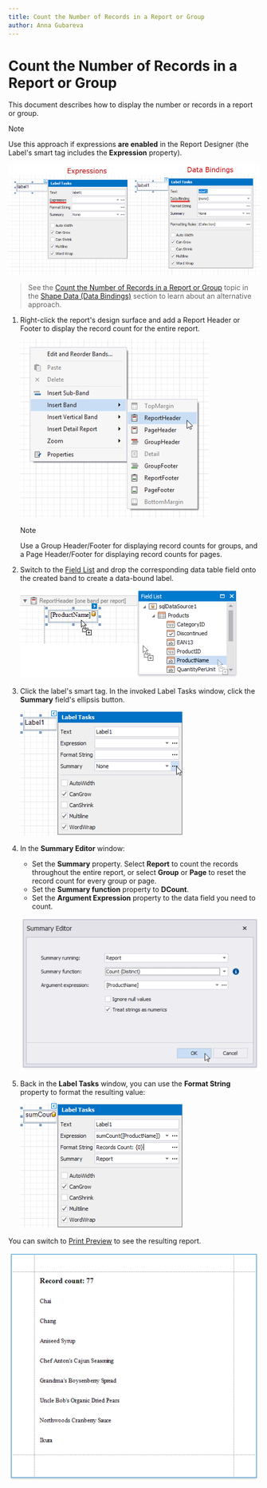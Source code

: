 ```yaml
---
title: Count the Number of Records in a Report or Group
author: Anna Gubareva
---
```

# Count the Number of Records in a Report or Group

This document describes how to display the number or records in a report or group.

> [!NOTE]
> Use this approach if expressions **are enabled** in the Report Designer (the Label's smart tag includes the **Expression** property).
>
> ![](../../../../../images/eurd-label-expression-binding-modes.png)

> See the [Count the Number of Records in a Report or Group](../shape-data-data-bindings/count-the-number-of-records-in-a-report-or-group.md) topic in the [Shape Data (Data Bindings)](../shape-data-data-bindings.md) section to learn about an alternative approach.

1. Right-click the report's design surface and add a Report Header or Footer to display the record count for the entire report.
	
	![](../../../../../images/eurd-win-shaping-insert-report-header.png)
	
	> [!Note]
	> Use a Group Header/Footer for displaying record counts for groups, and a Page Header/Footer for displaying record counts for pages.

2. Switch to the [Field List](../../report-designer-tools/ui-panels/field-list.md) and drop the corresponding data table field onto the created band to create a data-bound label.
	
	![](../../../../../images/eurd-win-shaping-drop-field-onto-report-header.png)

3. Click the label's smart tag. In the invoked Label Tasks window, click the **Summary** field's ellipsis button.
	
	![](../../../../../images/eurd-win-shaping-count-summary-running.png)

4. In the **Summary Editor** window:

	* Set the **Summary** property. Select **Report** to count the records throughout the entire report, or select **Group** or **Page** to reset the record count for every group or page.
	* Set the **Summary function** property to **DCount**.
	* Set the **Argument Expression** property to the data field you need to count.

	![](../../../../../images/eurd-win-shaping-count-expression.png)

6. Back in the **Label Tasks** window, you can use the **Format String** property to format the resulting value:
	
	![](../../../../../images/eurd-win-shaping-count-format-string.png)

You can switch to [Print Preview](../../preview-print-and-export-reports.md) to see the resulting report.

![](../../../../../images/eurd-win-shaping-count-result.png)
